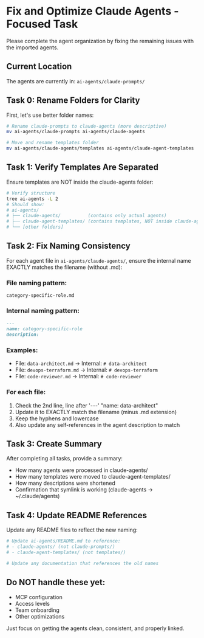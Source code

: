 # Fix and Optimize Claude Agents - Focused Task

Please complete the agent organization by fixing the remaining issues with the imported agents.

## Current Location
The agents are currently in: `ai-agents/claude-prompts/`

## Task 0: Rename Folders for Clarity

First, let's use better folder names:

```bash
# Rename claude-prompts to claude-agents (more descriptive)
mv ai-agents/claude-prompts ai-agents/claude-agents

# Move and rename templates folder
mv ai-agents/claude-agents/templates ai-agents/claude-agent-templates
```

## Task 1: Verify Templates Are Separated

Ensure templates are NOT inside the claude-agents folder:

```bash
# Verify structure
tree ai-agents -L 2
# Should show:
# ai-agents/
# ├── claude-agents/          (contains only actual agents)
# ├── claude-agent-templates/ (contains templates, NOT inside claude-agents)
# └── [other folders]
```

## Task 2: Fix Naming Consistency

For each agent file in `ai-agents/claude-agents/`, ensure the internal name EXACTLY matches the filename (without .md):

### File naming pattern:
`category-specific-role.md`

### Internal naming pattern:
```markdown
---
name: category-specific-role
description:
```

### Examples:
- File: `data-architect.md` → Internal: `# data-architect`
- File: `devops-terraform.md` → Internal: `# devops-terraform`
- File: `code-reviewer.md` → Internal: `# code-reviewer`

### For each file:
1. Check the 2nd line, line after '---'  "name: data-architect"
2. Update it to EXACTLY match the filename (minus .md extension)
3. Keep the hyphens and lowercase
4. Also update any self-references in the agent description to match


## Task 3: Create Summary

After completing all tasks, provide a summary:
- How many agents were processed in claude-agents/
- How many templates were moved to claude-agent-templates/
- How many descriptions were shortened
- Confirmation that symlink is working (claude-agents → ~/.claude/agents)

## Task 4: Update README References

Update any README files to reflect the new naming:

```bash
# Update ai-agents/README.md to reference:
# - claude-agents/ (not claude-prompts/)
# - claude-agent-templates/ (not templates/)

# Update any documentation that references the old names
```

## Do NOT handle these yet:
- MCP configuration
- Access levels
- Team onboarding
- Other optimizations

Just focus on getting the agents clean, consistent, and properly linked.
